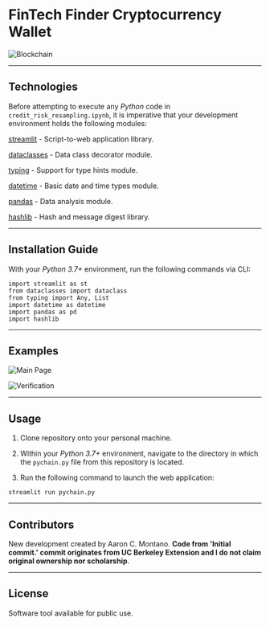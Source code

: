 # FinTech Finder Cryptocurrency Wallet

![Blockchain](./Images/blockchain.jpeg)

---

## Technologies


Before attempting to execute any _Python_ code in `credit_risk_resampling.ipynb`, it is imperative that your development environment holds the following modules:

[streamlit](https://streamlit.io/) - Script-to-web application library.

[dataclasses](https://docs.python.org/3/library/dataclasses.html) - Data class decorator module. 

[typing](https://docs.python.org/3/library/typing.html) - Support for type hints module. 

[datetime](https://docs.python.org/3/library/datetime.html) - Basic date and time types module. 

[pandas](https://pandas.pydata.org/pandas-docs/stable/) - Data analysis module.

[hashlib](https://docs.python.org/3/library/hashlib.html) - Hash and message digest library. 

---

## Installation Guide

With your _Python 3.7+_ environment, run the following commands via CLI:

```
import streamlit as st
from dataclasses import dataclass
from typing import Any, List
import datetime as datetime
import pandas as pd
import hashlib
```

---

## Examples

![Main Page](./Images/overall_page.png)

![Verification](./Images/validation.png)

---

## Usage

1. Clone repository onto your personal machine. 

2. Within your _Python 3.7+_ environment, navigate to the directory in which the `pychain.py` file from this repository is located. 

3. Run the following command to launch the web application:

```
streamlit run pychain.py
```

---

## Contributors

New development created by Aaron C. Montano. **Code from 'Initial commit.' commit originates from UC Berkeley Extension and I do not claim original ownership nor scholarship**.

---

## License

Software tool available for public use. 
